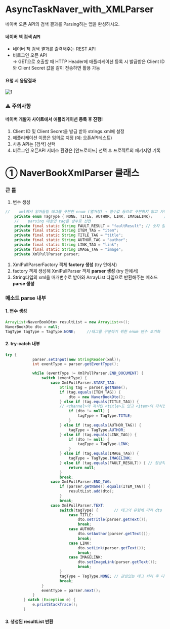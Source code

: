# AsyncTaskNaver_with_XMLParser
네이버 오픈 API의 검색 결과를 Parsing하는 앱을 완성하시오.  
  
#### 네이버 책 검색 API
* 네이버 책 검색 결과를 출력해주는 REST API
* 비로그인 오픈 API  
  → GET으로 호출할 때 HTTP Header에 애플리케이션 등록 시 발급받은 Client ID와 Client Secret 값을 같이 전송하면 활용 가능  
  
#### 요청 시 응답결과
![1](https://user-images.githubusercontent.com/50271884/66453673-2b156480-eaa0-11e9-9b8d-0224ea1112e5.PNG)  
  
### ⚠️ 주의사항
#### 네이버 개발자 사이트에서 애플리케이션 등록 후 진행!
1. Client ID 및 Client Secret을 발급 받아 strings.xml에 설정
1. 애플리케이션 이름은 임의로 지정 (예: 오픈API테스트)
1. 사용 API는 [검색] 선택
1. 비로그인 오픈API 서비스 환경은 [안드로이드] 선택 후 프로젝트의 패키지명 기록  
  
# ① NaverBookXmlParser 클래스  
### 큰 틀
1. 변수 생성
```java
//    xml에서 읽어들일 태그를 구분한 enum (열거형) → 정수값 등으로 구분하지 않고 가독성 높은 방식을 사용
    private enum TagType { NONE, TITLE, AUTHOR, LINK, IMAGELINK};     // 해당없음, title, author, link, imagelink
    //    parsing 대상인 tag를 상수로 선언
    private final static String FAULT_RESULT = "faultResult"; // 숫자 잘못 넣어서 xml 받아올 때
    private final static String ITEM_TAG = "item";
    private final static String TITLE_TAG = "title";
    private final static String AUTHOR_TAG = "author";
    private final static String LINK_TAG = "link";
    private final static String IMAGE_TAG = "image";
    private XmlPullParser parser;
```  
  
1. XmlPullParserFactory 객체 **factory 생성** (try 안에서)
1. factory 객체 생성해 XmlPullParser 객체 **parser 생성** (try 안에서)
1. String타입의 xml을 매개변수로 받아와 ArrayList<NaverBookDto> 타입으로 반환해주는 메소드 **parse 생성**
  
### 메소드 parse 내부
#### 1. 변수 생성
```java
ArrayList<NaverBookDto> resultList = new ArrayList<>();
NaverBookDto dto = null;
TagType tagType = TagType.NONE;     //태그를 구분하기 위한 enum 변수 초기화
```
#### 2. try-catch 내부
```java
try {
            parser.setInput(new StringReader(xml));
            int eventType = parser.getEventType();

            while (eventType != XmlPullParser.END_DOCUMENT) {
                switch (eventType) {
                    case XmlPullParser.START_TAG:
                        String tag = parser.getName();
                        if (tag.equals(ITEM_TAG)) {
                            dto = new NaverBookDto();
                        } else if (tag.equals(TITLE_TAG)) {
                        // <channel>의 자식인 <title>도 있고 <item>의 자식인 <title>도 있어서 구분해야 함
                            if (dto != null) { 
                                tagType = TagType.TITLE;
                            }
                        } else if (tag.equals(AUTHOR_TAG)) {
                            tagType = TagType.AUTHOR;
                        } else if (tag.equals(LINK_TAG)) {
                            if (dto != null) {
                                tagType = TagType.LINK;
                            }
                        } else if (tag.equals(IMAGE_TAG)) {
                            tagType = TagType.IMAGELINK;
                        } else if (tag.equals(FAULT_RESULT)) { // 정상적인 xml문서가 아님을 표시
                            return null;
                        }
                        break;
                    case XmlPullParser.END_TAG:
                        if (parser.getName().equals(ITEM_TAG)) {
                            resultList.add(dto);
                        }
                        break;
                    case XmlPullParser.TEXT:
                        switch(tagType) {       // 태그의 유형에 따라 dto 에 값 저장
                            case TITLE:
                                dto.setTitle(parser.getText());
                                break;
                            case AUTHOR:
                                dto.setAuthor(parser.getText());
                                break;
                            case LINK:
                                dto.setLink(parser.getText());
                                break;
                            case IMAGELINK:
                                dto.setImageLink(parser.getText());
                                break;
                        }
                        tagType = TagType.NONE; // 관심있는 태그 처리 후 다시 초기화
                        break;
                }
                eventType = parser.next();
            }
        } catch (Exception e) {
            e.printStackTrace();
        }
```
#### 3. 생성된 resultList 반환  
